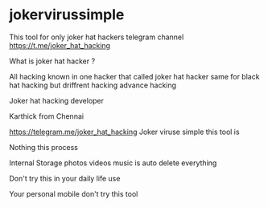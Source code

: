 # jokervirussimple
This tool for only joker hat hackers   telegram channel https://t.me/joker_hat_hacking



What is joker hat hacker ?

All hacking known in one hacker that called joker hat hacker  same for black hat hacking but driffrent hacking advance hacking 

Joker hat hacking developer 

Karthick from Chennai

https://telegram.me/joker_hat_hacking
Joker viruse simple this tool is 

Nothing this process

Internal Storage photos videos music is auto delete everything 

Don't try this in your daily life use

Your personal mobile don't try this tool
